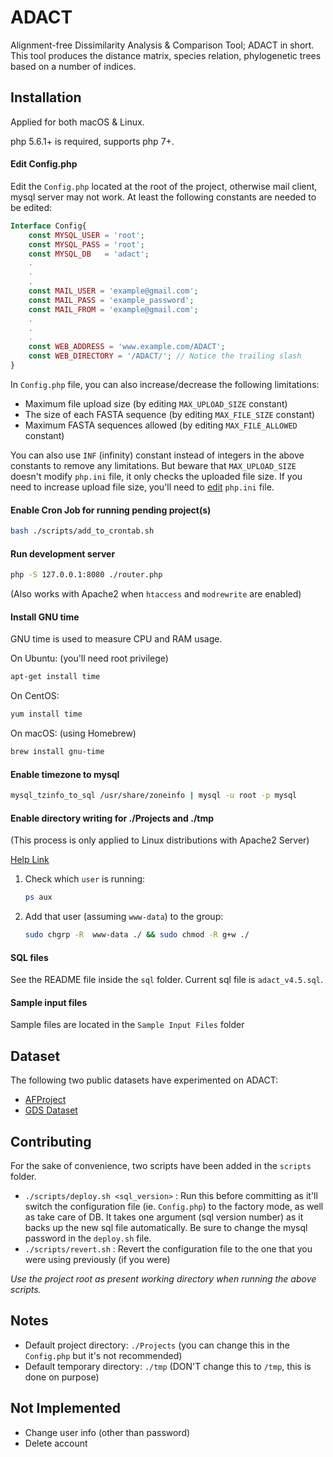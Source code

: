# ADACT
Alignment-free Dissimilarity Analysis & Comparison Tool; ADACT in short. This tool produces the distance matrix, species
relation, phylogenetic trees based on a number of indices.

## Installation

Applied for both macOS & Linux.

php 5.6.1+ is required, supports php 7+.

#### Edit Config.php
Edit the `Config.php` located at the root of the project, otherwise mail client, mysql server may not work. At least the
following constants are needed to be edited:
```php
Interface Config{
    const MYSQL_USER = 'root';
    const MYSQL_PASS = 'root';
    const MYSQL_DB   = 'adact';
    .
    .
    .
    const MAIL_USER = 'example@gmail.com';
    const MAIL_PASS = 'example_password';
    const MAIL_FROM = 'example@gmail.com';
    .
    .
    .
    const WEB_ADDRESS = 'www.example.com/ADACT';
    const WEB_DIRECTORY = '/ADACT/'; // Notice the trailing slash
}
```

In `Config.php` file, you can also increase/decrease the following limitations:
- Maximum file upload size (by editing `MAX_UPLOAD_SIZE` constant)
- The size of each FASTA sequence (by editing `MAX_FILE_SIZE` constant)
- Maximum FASTA sequences allowed (by editing `MAX_FILE_ALLOWED` constant)

You can also use `INF` (infinity) constant instead of integers in the above constants to remove any limitations. But
beware that `MAX_UPLOAD_SIZE` doesn't modify `php.ini` file, it only checks the uploaded file size. If you need to
increase upload file size, you'll need to [edit](https://stackoverflow.com/a/2184541/4147849) `php.ini` file.

#### Enable Cron Job for running pending project(s)
```bash
bash ./scripts/add_to_crontab.sh
```

#### Run development server
```bash
php -S 127.0.0.1:8080 ./router.php
```
(Also works with Apache2 when `htaccess` and `modrewrite` are enabled)

#### Install GNU time
GNU time is used to measure CPU and RAM usage.

On Ubuntu: (you'll need root privilege)
```bash
apt-get install time
```
On CentOS:
```bash
yum install time
```
On macOS: (using Homebrew)
```bash
brew install gnu-time
```

#### Enable timezone to mysql
```bash
mysql_tzinfo_to_sql /usr/share/zoneinfo | mysql -u root -p mysql
```

#### Enable directory writing for ./Projects and ./tmp
(This process is only applied to Linux distributions with Apache2 Server)

[Help Link](https://stackoverflow.com/a/16373988/4147849)
1. Check which `user` is running:
    ```bash
    ps aux
    ```
2. Add that user (assuming `www-data`) to the group:
    ```bash
    sudo chgrp -R  www-data ./ && sudo chmod -R g+w ./
    ```

#### SQL files
See the README file inside the `sql` folder. Current sql file is `adact_v4.5.sql`.

#### Sample input files
Sample files are located in the `Sample Input Files` folder

## Dataset
The following two public datasets have experimented on ADACT:
- [AFProject](http://afproject.org/app/)
- [GDS Dataset](https://www.cs.kent.ac.uk/projects/biasprofs/downloads.html)

## Contributing
For the sake of convenience, two scripts have been added in the `scripts` folder.
- `./scripts/deploy.sh <sql_version>` : Run this before committing as it'll switch the configuration file (ie.
  `Config.php`) to the factory mode, as well as take care of DB. It takes one argument (sql version number) as it backs
   up the new sql file automatically. Be sure to change the mysql password in the `deploy.sh` file.
- `./scripts/revert.sh` : Revert the configuration file to the one that you were using previously (if you were)

_Use the project root as present working directory when running the above scripts._

## Notes
- Default project directory: `./Projects` (you can change this in the `Config.php` but it's not recommended)
- Default temporary directory: `./tmp` (DON'T change this to `/tmp`, this is done on purpose)

## Not Implemented
- Change user info (other than password)
- Delete account
